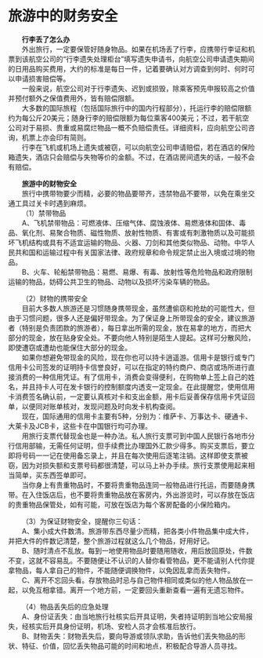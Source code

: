 # 旅游中的财务安全  

&emsp;&emsp;**行李丢了怎么办**  
&emsp;&emsp;外出旅行，一定要保管好随身物品。如果在机场丢了行李，应携带行李证和机票到该航空公司的“行李遗失处理柜台”填写遗失申请书，向航空公司申请遗失期间的日用品购买费用，大约的标准是每日一件，记着要确认对方调查到何时、何时可以申请损害赔偿等。  
&emsp;&emsp;一般来说，航空公司对于行李遗失、迟到或损毁，除乘客预先申报较高之价值并预付额外之保值费用外，皆有赔偿限额。  
&emsp;&emsp;大多数的国际旅程（包括国际旅行中的国内行程部分），托运行李的赔偿限额约为每公斤20美元；随身行李的赔偿限额为每位乘客400美元；不过，若干航空公司对于易损、贵重或易腐烂物品一概不负赔偿责任。详细资料，应向航空公司咨询，机票上亦会印有简则。  
&emsp;&emsp;行李在飞机或机场上遗失或被窃，可以向航空公司申请赔偿，若在酒店的保险箱遗失，酒店只会赔偿与失物等价的金额。不过，在酒店房间遗失的话，一般不会有赔偿。  

&emsp;&emsp;**旅游中的财物安全**  
&emsp;&emsp;旅行中携带物要少而精，必要的物品要带齐，违禁物品不要带，以免在乘坐交通工具过关卡时遇到麻烦。  
&emsp;&emsp;（1）禁带物品  
&emsp;&emsp;A、飞机禁带物品：可燃液体、压缩气体、腐蚀液体、易燃液体和固体、毒品、氧化剂、易聚合物质、磁性物质、放射性物质、有害或有刺激物质以及可能损坏飞机结构或具有不适宜运输的物品、火器、刀剑和其他类似物品、动物。中华人民共和国和运输过程中有关国家法律、政府规章和命令规定禁止出入境或过境的物品。  
&emsp;&emsp;B、火车、轮船禁带物品：易燃、易爆、有毒、放射性等危险物品和政府限制运输的物品，妨碍公共卫生的物品、动物以及损坏污染车辆的物品。  

&emsp;&emsp;（2）财物的携带安全  
&emsp;&emsp;目前大多数人旅游还是习惯随身携带现金，虽然遭偷窃和抢劫的可能性大，但由于习惯问题，很多人还是偏好带现金。为了保证身上所带现金的安全，建议旅游者（特别是负责团款的旅游者），每日拿出所需的现金，放在易拿的地方，而把大部分的现金，放在贴身安全处。不要向他人特别是陌生人提起。这样可分散风险，即使遭窃或遭劫也能保住大部分的现金。  
&emsp;&emsp;如果你想避免带现金的风险，现在你也可以持卡逍遥游。信用卡是银行或专门信用卡公司签发的证明持卡信誉良好，可以在指定的特约商户、商店或场所进行直接消费的一种信用凭证。有了信用卡，消费会变得便利，在购物单上签上自己的姓名，并且持卡人可在发卡银行的控制额度内透支一定现金。在此提醒您，使用信用卡消费签名确认前，一定要认真核对卡和支出金额，用卡后妥善保存信用卡凭证回单，以便同对账单核对，发现问题及时向发卡机构查阅。  
&emsp;&emsp;现在，国际通用的信用卡主要有5种，分别为：维萨卡、万事达卡、硬通卡、大莱卡及JCB卡，这些卡在中国银行均可办理。  
&emsp;&emsp;用旅行支票代替现金也是一种办法。私人旅行支票可到中国人民银行各地市分行信用部输，无需任何证明，但手续费比办理国外汇款少得多。购买支票后，要立即将号码一一记在使用备忘录上，并且在每次使用后逐笔注销。这样即使支票被窃，因为对损失额和支票号码都很清楚，可以马上补办手续。旅行支票使用起来相当简单，买东西签单即可。  
&emsp;&emsp;当你身上有贵重物品时，不要将贵重物品连同一般物品进行托运，而要随身携带。在入住饭店后，也不要将贵重物品放在客房内，外出游览时，可以存放在饭店的贵重物品保管处，如有可能，可放在饭店为每个客房配备的小保险箱内。  

&emsp;&emsp;（3）为保证财物安全，提醒你三句话：  
&emsp;&emsp;A、集小成大件数清。旅游带东西尽量少而精，把各类小件物品集中成大件，并把大件的件数记清楚，整个旅游过程就这么几个物品，好用好记。  
&emsp;&emsp;B、随时清点不乱放。每到一地使用物品时要随用随收，用后放回原处，件数不变，这就不容易乱。不要随便让不认识的人替你看管物品，更不能请别人代你提拿物品，每人拿自己的物件，不能随便调换物件，以免因乱拿而丢失物件。  
&emsp;&emsp;C、离开不忘回头看。存放物品时忌与自己物件相同或类似的他人物品放在一起，以免互相拿错。离开一个地方前，一定要回头重新查看一遍有无遗忘物件。  

&emsp;&emsp;（4）物品丢失后的应急处理  
&emsp;&emsp;A、身份证丢失：由当地旅行社核实后开具证明，失者持证明到当地公安局报失，经核实后开具身份证明，机场、安检人员才会核准后放行。  
&emsp;&emsp;B、财物丢失：财物丢失后，要向导游或领队求助，告诉他们丢失物品的形状、特征、价值，回忆丢失物品可能的时间和地点，积极配合导游人员寻找。  